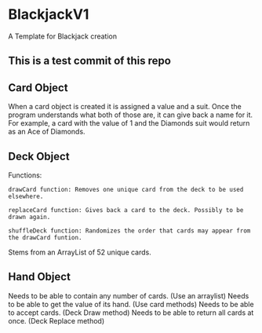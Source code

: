 # BlackjackV1
A Template for Blackjack creation

## This is a test commit of this repo

## Card Object
When a card object is created it is assigned a value and a suit. Once the program understands what both of those are, it can give back a name for it. For example, a card with the value of 1 and the Diamonds suit would return as an Ace of Diamonds.

## Deck Object
Functions:

    drawCard function: Removes one unique card from the deck to be used elsewhere.

    replaceCard function: Gives back a card to the deck. Possibly to be drawn again.

    shuffleDeck function: Randomizes the order that cards may appear from the drawCard funtion.

Stems from an ArrayList of 52 unique cards.

## Hand Object
Needs to be able to contain any number of cards. (Use an arraylist)
Needs to be able to get the value of its hand. (Use card methods)
Needs to be able to accept cards. (Deck Draw method)
Needs to be able to return all cards at once. (Deck Replace method)